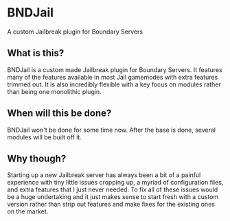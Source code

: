 # BNDJail
A custom Jailbreak plugin for Boundary Servers

## What is this?
BNDJail is a custom made Jailbreak plugin for Boundary Servers. It features many of the features available in most Jail gamemodes with extra features trimmed out. It is also incredibly flexible with a key focus on modules rather than being one monolithic plugin.

## When will this be done?
BNDJail won't be done for some time now. After the base is done, several modules will be built off it.

## Why though?
Starting up a new Jailbreak server has always been a bit of a painful experience with tiny little issues cropping up, a myriad of configuration files, and extra features that I just never needed. To fix all of these issues would be a huge undertaking and it just makes sense to start fresh with a custom version rather than strip out features and make fixes for the existing ones on the market.
